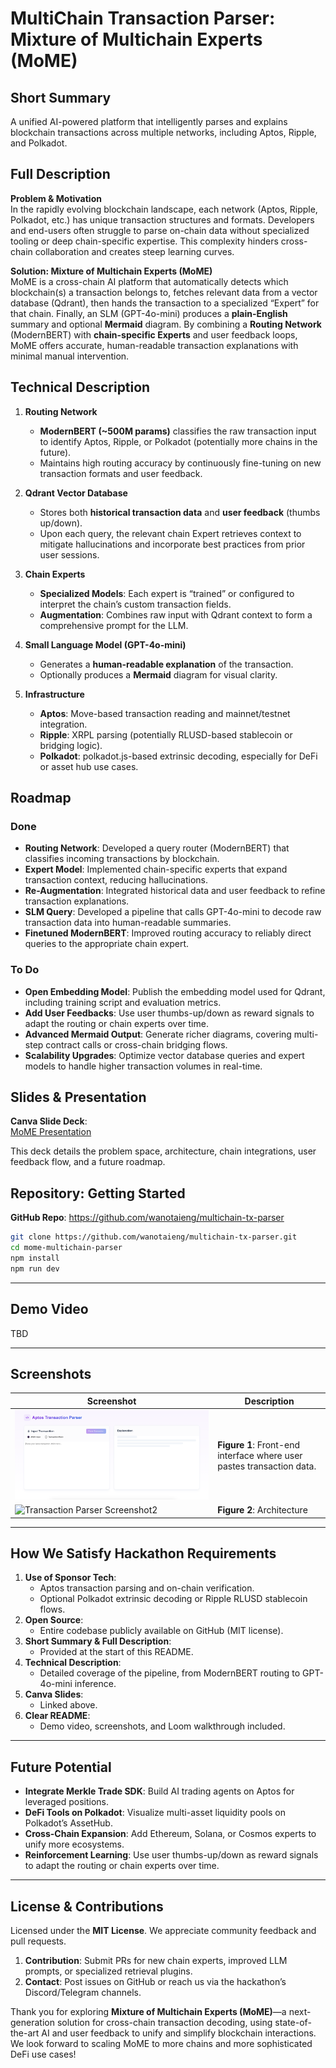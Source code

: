 # **MultiChain Transaction Parser: Mixture of Multichain Experts (MoME)**

## Short Summary
A unified AI-powered platform that intelligently parses and explains blockchain transactions across multiple networks, including Aptos, Ripple, and Polkadot.

## **Full Description**

**Problem & Motivation**  
In the rapidly evolving blockchain landscape, each network (Aptos, Ripple, Polkadot, etc.) has unique transaction structures and formats. Developers and end-users often struggle to parse on-chain data without specialized tooling or deep chain-specific expertise. This complexity hinders cross-chain collaboration and creates steep learning curves.

**Solution: Mixture of Multichain Experts (MoME)**  
MoME is a cross-chain AI platform that automatically detects which blockchain(s) a transaction belongs to, fetches relevant data from a vector database (Qdrant), then hands the transaction to a specialized “Expert” for that chain. Finally, an SLM (GPT-4o-mini) produces a **plain-English** summary and optional **Mermaid** diagram. By combining a **Routing Network** (ModernBERT) with **chain-specific Experts** and user feedback loops, MoME offers accurate, human-readable transaction explanations with minimal manual intervention.

## **Technical Description**

1. **Routing Network**  
   - **ModernBERT (~500M params)** classifies the raw transaction input to identify Aptos, Ripple, or Polkadot (potentially more chains in the future).  
   - Maintains high routing accuracy by continuously fine-tuning on new transaction formats and user feedback.  

2. **Qdrant Vector Database**  
   - Stores both **historical transaction data** and **user feedback** (thumbs up/down).  
   - Upon each query, the relevant chain Expert retrieves context to mitigate hallucinations and incorporate best practices from prior user sessions.  

3. **Chain Experts**  
   - **Specialized Models**: Each expert is “trained” or configured to interpret the chain’s custom transaction fields.  
   - **Augmentation**: Combines raw input with Qdrant context to form a comprehensive prompt for the LLM.  

4. **Small Language Model (GPT-4o-mini)**  
   - Generates a **human-readable explanation** of the transaction.  
   - Optionally produces a **Mermaid** diagram for visual clarity.  

5. **Infrastructure**  
   - **Aptos**: Move-based transaction reading and mainnet/testnet integration.  
   - **Ripple**: XRPL parsing (potentially RLUSD-based stablecoin or bridging logic).  
   - **Polkadot**: polkadot.js-based extrinsic decoding, especially for DeFi or asset hub use cases.

## **Roadmap**

### **Done**  
- **Routing Network**: Developed a query router (ModernBERT) that classifies incoming transactions by blockchain.  
- **Expert Model**: Implemented chain-specific experts that expand transaction context, reducing hallucinations.  
- **Re-Augmentation**: Integrated historical data and user feedback to refine transaction explanations.  
- **SLM Query**: Developed a pipeline that calls GPT-4o-mini to decode raw transaction data into human-readable summaries.  
- **Finetuned ModernBERT**: Improved routing accuracy to reliably direct queries to the appropriate chain expert.

### **To Do**  
- **Open Embedding Model**: Publish the embedding model used for Qdrant, including training script and evaluation metrics.
- **Add User Feedbacks**: Use user thumbs-up/down as reward signals to adapt the routing or chain experts over time.
- **Advanced Mermaid Output**: Generate richer diagrams, covering multi-step contract calls or cross-chain bridging flows.  
- **Scalability Upgrades**: Optimize vector database queries and expert models to handle higher transaction volumes in real-time.

## **Slides & Presentation**

**Canva Slide Deck**:  
[MoME Presentation](https://www.canva.com/yourMoMEProjectDeckLink)

This deck details the problem space, architecture, chain integrations, user feedback flow, and a future roadmap.

## **Repository: Getting Started**

**GitHub Repo**: https://github.com/wanotaieng/multichain-tx-parser

```bash
git clone https://github.com/wanotaieng/multichain-tx-parser.git
cd mome-multichain-parser
npm install
npm run dev
```

---

## **Demo Video**
TBD

---

## **Screenshots**

| Screenshot                                          | Description                                                                        |
|-----------------------------------------------------|------------------------------------------------------------------------------------|
| ![Transaction Parser Screenshot](./public/screenshot.png) | **Figure 1**: Front-end interface where user pastes transaction data.              |
| ![Transaction Parser Screenshot2](./public/routing.001.png) | **Figure 2**: Architecture              |

---

## **How We Satisfy Hackathon Requirements**

1. **Use of Sponsor Tech**:  
   - Aptos transaction parsing and on-chain verification.  
   - Optional Polkadot extrinsic decoding or Ripple RLUSD stablecoin flows.  
2. **Open Source**:  
   - Entire codebase publicly available on GitHub (MIT license).  
3. **Short Summary & Full Description**:  
   - Provided at the start of this README.  
4. **Technical Description**:  
   - Detailed coverage of the pipeline, from ModernBERT routing to GPT-4o-mini inference.  
5. **Canva Slides**:  
   - Linked above.  
6. **Clear README**:  
   - Demo video, screenshots, and Loom walkthrough included.  

---

## **Future Potential**

- **Integrate Merkle Trade SDK**: Build AI trading agents on Aptos for leveraged positions.  
- **DeFi Tools on Polkadot**: Visualize multi-asset liquidity pools on Polkadot’s AssetHub.  
- **Cross-Chain Expansion**: Add Ethereum, Solana, or Cosmos experts to unify more ecosystems.  
- **Reinforcement Learning**: Use user thumbs-up/down as reward signals to adapt the routing or chain experts over time.

---

## **License & Contributions**

Licensed under the **MIT License**. We appreciate community feedback and pull requests. 

1. **Contribution**: Submit PRs for new chain experts, improved LLM prompts, or specialized retrieval plugins.  
2. **Contact**: Post issues on GitHub or reach us via the hackathon’s Discord/Telegram channels.

Thank you for exploring **Mixture of Multichain Experts (MoME)**—a next-generation solution for cross-chain transaction decoding, using state-of-the-art AI and user feedback to unify and simplify blockchain interactions. We look forward to scaling MoME to more chains and more sophisticated DeFi use cases!
